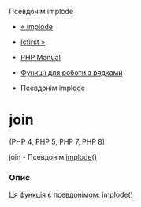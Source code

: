 Псевдонім implode

-   [« implode](function.implode.html)
    
-   [lcfirst »](function.lcfirst.html)
    
-   [PHP Manual](index.html)
    
-   [Функції для роботи з рядками](ref.strings.html)
    
-   Псевдонім implode
    

# join

(PHP 4, PHP 5, PHP 7, PHP 8)

join - Псевдонім [implode()](function.implode.html)

### Опис

Ця функція є псевдонімом: [implode()](function.implode.html)